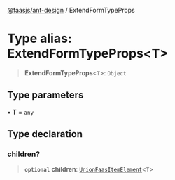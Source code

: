 [@faasjs/ant-design](../README.md) / ExtendFormTypeProps

# Type alias: ExtendFormTypeProps\<T\>

> **ExtendFormTypeProps**\<`T`\>: `Object`

## Type parameters

• **T** = `any`

## Type declaration

### children?

> **`optional`** **children**: [`UnionFaasItemElement`](UnionFaasItemElement.md)\<`T`\>
